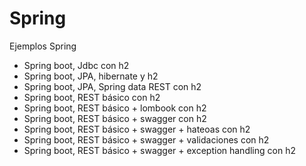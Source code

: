 # Spring
 Ejemplos Spring
 
  - Spring boot, Jdbc con h2
  - Spring boot, JPA, hibernate y h2
  - Spring boot, JPA, Spring data REST con h2
  - Spring boot, REST básico con h2
  - Spring boot, REST básico + lombook con h2
  - Spring boot, REST básico + swagger con h2
  - Spring boot, REST básico + swagger + hateoas con h2
  - Spring boot, REST básico + swagger + validaciones con h2
  - Spring boot, REST básico + swagger + exception handling con h2

